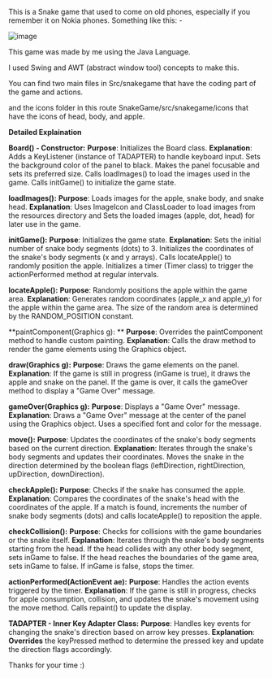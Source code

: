 This is a Snake game that used to come on old phones, especially if you remember it on Nokia phones. Something like this: -


![image](https://github.com/HKPARIKH/SnakeGame/assets/90847022/a4dcb869-2f44-44e8-8574-e3965ccc7112)



This game was made by me using the Java Language.

I used Swing and AWT (abstract window tool) concepts to make this.

You can find two main files in Src/snakegame that have the coding part of the game and actions.

and the icons folder in this route SnakeGame/src/snakegame/icons that have the icons of head, body, and apple.


**Detailed Explaination**


**Board() - Constructor:**
**Purpose**: Initializes the Board class.
**Explanation**:
Adds a KeyListener (instance of TADAPTER) to handle keyboard input.
Sets the background color of the panel to black.
Makes the panel focusable and sets its preferred size.
Calls loadImages() to load the images used in the game.
Calls initGame() to initialize the game state.


**loadImages():**
**Purpose**: Loads images for the apple, snake body, and snake head.
**Explanation**:
Uses ImageIcon and ClassLoader to load images from the resources directory and Sets the loaded images (apple, dot, head) for later use in the game.

**initGame():**
**Purpose**: Initializes the game state.
**Explanation**:
Sets the initial number of snake body segments (dots) to 3.
Initializes the coordinates of the snake's body segments (x and y arrays).
Calls locateApple() to randomly position the apple.
Initializes a timer (Timer class) to trigger the actionPerformed method at regular intervals.


**locateApple():**
**Purpose**: Randomly positions the apple within the game area.
**Explanation**:
Generates random coordinates (apple_x and apple_y) for the apple within the game area.
The size of the random area is determined by the RANDOM_POSITION constant.


**paintComponent(Graphics g):
**
**Purpose**: Overrides the paintComponent method to handle custom painting.
**Explanation**:
Calls the draw method to render the game elements using the Graphics object.


**draw(Graphics g):**
**Purpose**: Draws the game elements on the panel.
**Explanation**:
If the game is still in progress (inGame is true), it draws the apple and snake on the panel.
If the game is over, it calls the gameOver method to display a "Game Over" message.

**gameOver(Graphics g):**
**Purpose**: Displays a "Game Over" message.
**Explanation**:
Draws a "Game Over" message at the center of the panel using the Graphics object.
Uses a specified font and color for the message.

**move():**
**Purpose**: Updates the coordinates of the snake's body segments based on the current direction.
**Explanation**:
Iterates through the snake's body segments and updates their coordinates.
Moves the snake in the direction determined by the boolean flags (leftDirection, rightDirection, upDirection, downDirection).


**checkApple():**
**Purpose**: Checks if the snake has consumed the apple.
**Explanation**:
Compares the coordinates of the snake's head with the coordinates of the apple.
If a match is found, increments the number of snake body segments (dots) and calls locateApple() to reposition the apple.

**checkCollision():**
**Purpose**: Checks for collisions with the game boundaries or the snake itself.
**Explanation**:
Iterates through the snake's body segments starting from the head.
If the head collides with any other body segment, sets inGame to false.
If the head reaches the boundaries of the game area, sets inGame to false.
If inGame is false, stops the timer.


**actionPerformed(ActionEvent ae):**
**Purpose**: Handles the action events triggered by the timer.
**Explanation**:
If the game is still in progress, checks for apple consumption, collision, and updates the snake's movement using the move method.
Calls repaint() to update the display.

**TADAPTER - Inner Key Adapter Class:**
**Purpose**: Handles key events for changing the snake's direction based on arrow key presses.
**Explanation**: **Overrides** the keyPressed method to determine the pressed key and update the direction flags accordingly.


Thanks for your time :) 
